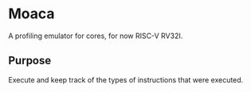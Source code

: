 # Moaca

A profiling emulator for cores, for now RISC-V RV32I.

## Purpose

Execute and keep track of the types of instructions that were executed.
